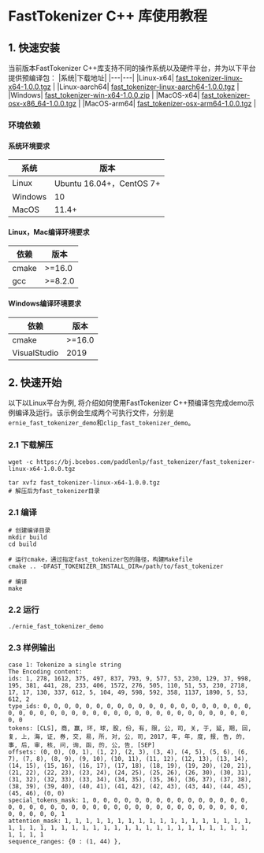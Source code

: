 # FastTokenizer C++ 库使用教程

## 1. 快速安装

当前版本FastTokenizer C++库支持不同的操作系统以及硬件平台，并为以下平台提供预编译包：
|系统|下载地址|
|---|---|
|Linux-x64| [fast_tokenizer-linux-x64-1.0.0.tgz](https://bj.bcebos.com/paddlenlp/fast_tokenizer/fast_tokenizer-linux-x64-1.0.0.tgz) |
|Linux-aarch64| [fast_tokenizer-linux-aarch64-1.0.0.tgz](https://bj.bcebos.com/paddlenlp/fast_tokenizer/fast_tokenizer-linux-aarch64-1.0.0.tgz) |
|Windows| [fast_tokenizer-win-x64-1.0.0.zip](https://bj.bcebos.com/paddlenlp/fast_tokenizer/fast_tokenizer-win-x64-1.0.0.zip) |
|MacOS-x64| [fast_tokenizer-osx-x86_64-1.0.0.tgz](https://bj.bcebos.com/paddlenlp/fast_tokenizer/fast_tokenizer-osx-x86_64-1.0.0.tgz) |
|MacOS-arm64| [fast_tokenizer-osx-arm64-1.0.0.tgz](https://bj.bcebos.com/paddlenlp/fast_tokenizer/fast_tokenizer-osx-arm64-1.0.0.tgz) |

### 环境依赖

#### 系统环境要求
|系统|版本|
|---|---|
|Linux|Ubuntu 16.04+，CentOS 7+|
|Windows|10|
|MacOS| 11.4+|


#### Linux，Mac编译环境要求
|依赖|版本|
|---|---|
|cmake|>=16.0|
|gcc|>=8.2.0|

#### Windows编译环境要求
|依赖|版本|
|---|---|
|cmake|>=16.0|
|VisualStudio|2019|

## 2. 快速开始

以下以Linux平台为例, 将介绍如何使用FastTokenizer C++预编译包完成demo示例编译及运行。该示例会生成两个可执行文件，分别是`ernie_fast_tokenizer_demo`和`clip_fast_tokenizer_demo`。

### 2.1 下载解压

```shell
wget -c https://bj.bcebos.com/paddlenlp/fast_tokenizer/fast_tokenizer-linux-x64-1.0.0.tgz

tar xvfz fast_tokenizer-linux-x64-1.0.0.tgz
# 解压后为fast_tokenizer目录
```

### 2.1 编译

```shell
# 创建编译目录
mkdir build
cd build

# 运行cmake，通过指定fast_tokenizer包的路径，构建Makefile
cmake .. -DFAST_TOKENIZER_INSTALL_DIR=/path/to/fast_tokenizer

# 编译
make
```

### 2.2 运行

```shell
./ernie_fast_tokenizer_demo
```


### 2.3 样例输出

```shell
case 1: Tokenize a single string
The Encoding content:
ids: 1, 278, 1612, 375, 497, 837, 793, 9, 577, 53, 230, 129, 37, 998, 195, 381, 441, 28, 233, 406, 1572, 276, 505, 110, 51, 53, 230, 2718, 17, 17, 130, 337, 612, 5, 104, 49, 598, 592, 358, 1137, 1890, 5, 53, 612, 2
type_ids: 0, 0, 0, 0, 0, 0, 0, 0, 0, 0, 0, 0, 0, 0, 0, 0, 0, 0, 0, 0, 0, 0, 0, 0, 0, 0, 0, 0, 0, 0, 0, 0, 0, 0, 0, 0, 0, 0, 0, 0, 0, 0, 0, 0, 0
tokens: [CLS], 商, 赢, 环, 球, 股, 份, 有, 限, 公, 司, 关, 于, 延, 期, 回, 复, 上, 海, 证, 券, 交, 易, 所, 对, 公, 司, 2017, 年, 年, 度, 报, 告, 的, 事, 后, 审, 核, 问, 询, 函, 的, 公, 告, [SEP]
offsets: (0, 0), (0, 1), (1, 2), (2, 3), (3, 4), (4, 5), (5, 6), (6, 7), (7, 8), (8, 9), (9, 10), (10, 11), (11, 12), (12, 13), (13, 14), (14, 15), (15, 16), (16, 17), (17, 18), (18, 19), (19, 20), (20, 21), (21, 22), (22, 23), (23, 24), (24, 25), (25, 26), (26, 30), (30, 31), (31, 32), (32, 33), (33, 34), (34, 35), (35, 36), (36, 37), (37, 38), (38, 39), (39, 40), (40, 41), (41, 42), (42, 43), (43, 44), (44, 45), (45, 46), (0, 0)
special_tokens_mask: 1, 0, 0, 0, 0, 0, 0, 0, 0, 0, 0, 0, 0, 0, 0, 0, 0, 0, 0, 0, 0, 0, 0, 0, 0, 0, 0, 0, 0, 0, 0, 0, 0, 0, 0, 0, 0, 0, 0, 0, 0, 0, 0, 0, 1
attention_mask: 1, 1, 1, 1, 1, 1, 1, 1, 1, 1, 1, 1, 1, 1, 1, 1, 1, 1, 1, 1, 1, 1, 1, 1, 1, 1, 1, 1, 1, 1, 1, 1, 1, 1, 1, 1, 1, 1, 1, 1, 1, 1, 1, 1, 1
sequence_ranges: {0 : (1, 44) },
```

